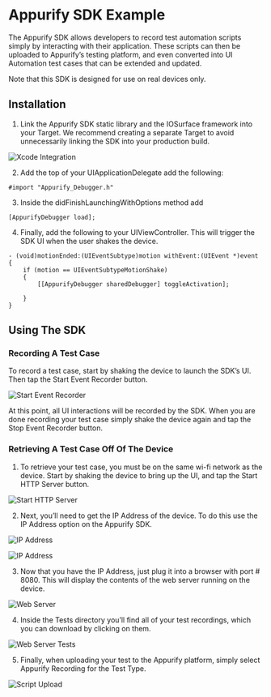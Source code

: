 # Appurify SDK Example

The Appurify SDK allows developers to record test automation scripts simply by interacting with their application.  These scripts can then be uploaded to Appurify’s testing platform, and even converted into UI Automation test cases that can be extended and updated.

Note that this SDK is designed for use on real devices only.


## Installation

1) Link the Appurify SDK static library and the IOSurface framework into your Target.  We recommend creating a separate Target to avoid unnecessarily linking the SDK into your production build.

![Xcode Integration](https://raw.github.com/appurify/appurify-sdk-example/master/screenshots/screenshot9.png?login=krohling&token=ae3ef884484371b6746a7df7d54d97e8)

2) Add the top of your UIApplicationDelegate add the following:

```
#import "Appurify_Debugger.h"
```

3) Inside the didFinishLaunchingWithOptions method add

```
[AppurifyDebugger load];
```

4) Finally, add the following to your UIViewController.  This will trigger the SDK UI when the user shakes the device.

```
- (void)motionEnded:(UIEventSubtype)motion withEvent:(UIEvent *)event {
    if (motion == UIEventSubtypeMotionShake)
    {
        [[AppurifyDebugger sharedDebugger] toggleActivation];

    }
}
```


## Using The SDK

### Recording A Test Case

To record a test case, start by shaking the device to launch the SDK’s UI.  Then tap the Start Event Recorder button.

![Start Event Recorder](https://raw.github.com/appurify/appurify-sdk-example/master/screenshots/screenshot2.png?login=krohling&token=c1c2d2a62c1b0a229883895a0923329c)

At this point, all UI interactions will be recorded by the SDK.  When you are done recording your test case simply shake the device again and tap the Stop Event Recorder button.


### Retrieving A Test Case Off Of The Device

1) To retrieve your test case, you must be on the same wi-fi network as the device.  Start by shaking the device to bring up the UI, and tap the Start HTTP Server button.

![Start HTTP Server](https://raw.github.com/appurify/appurify-sdk-example/master/screenshots/screenshot3.png?login=krohling&token=62b3f4f279956a78fa26b3afb41f4b4d)


2) Next, you’ll need to get the IP Address of the device.  To do this use the IP Address option on the Appurify SDK.

![IP Address](https://raw.github.com/appurify/appurify-sdk-example/master/screenshots/screenshot4.png?login=krohling&token=ca72424f311f99e0c962e475763e4863)

![IP Address](https://raw.github.com/appurify/appurify-sdk-example/master/screenshots/screenshot7.png?login=krohling&token=ea60c6273f675c8e00f5139082ed2637)


3) Now that you have the IP Address, just plug it into a browser with port # 8080.  This will display the contents of the web server running on the device.

![Web Server](https://raw.github.com/appurify/appurify-sdk-example/master/screenshots/screenshot5.png?login=krohling&token=bbe1bdffbf6a7bc91abb4aafec6e67bd)


4) Inside the Tests directory you’ll find all of your test recordings, which you can download by clicking on them.

![Web Server Tests](https://raw.github.com/appurify/appurify-sdk-example/master/screenshots/screenshot6.png?login=krohling&token=c00eb19d80a1f442db9d06720183ef0f)

5) Finally, when uploading your test to the Appurify platform, simply select Appurify Recording for the Test Type.

![Script Upload](https://raw.github.com/appurify/appurify-sdk-example/master/screenshots/screenshot8.png?login=krohling&token=63be57ed81349fdd5bf703f3c69cdb29)

